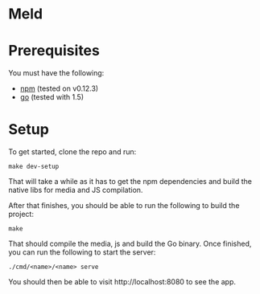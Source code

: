 # Meld

# Prerequisites
You must have the following:

- [npm](https://www.npmjs.com/) (tested on v0.12.3)
- [go](http://golang.org) (tested with 1.5)

# Setup
To get started, clone the repo and run:

`make dev-setup`

That will take a while as it has to get the npm dependencies and build the
native libs for media and JS compilation.

After that finishes, you should be able to run the following to build the
project:

`make`

That should compile the media, js and build the Go binary.  Once finished,
you can run the following to start the server:

`./cmd/<name>/<name> serve`

You should then be able to visit http://localhost:8080 to see the app.
